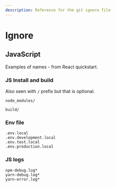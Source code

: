 ```yaml
---
description: Reference for the git ignore file
---
```

# Ignore


## JavaScript

Examples of names - from React quickstart.

### JS Install and build

Also seen with `/` prefix but that is optional.

```
node_modules/

build/
```

### Env file

```
.env.local
.env.development.local
.env.test.local
.env.production.local
```

### JS logs

```
npm-debug.log*
yarn-debug.log*
yarn-error.log*
```
